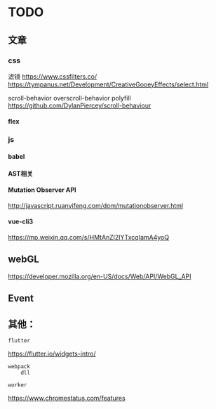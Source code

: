 # TODO


## 文章

### css 

滤镜 https://www.cssfilters.co/
    https://tympanus.net/Development/CreativeGooeyEffects/select.html



scroll-behavior
overscroll-behavior
polyfill https://github.com/DylanPiercey/scroll-behaviour

#### flex 


### js

#### babel

#### AST相关

#### Mutation Observer API
http://javascript.ruanyifeng.com/dom/mutationobserver.html


#### vue-cli3
https://mp.weixin.qq.com/s/HMtAnZl2IYTxcqIamA4yoQ


## webGL
https://developer.mozilla.org/en-US/docs/Web/API/WebGL_API


## Event


## 其他：
	flutter 
https://flutter.io/widgets-intro/

	webpack
		dll

	worker



https://www.chromestatus.com/features


